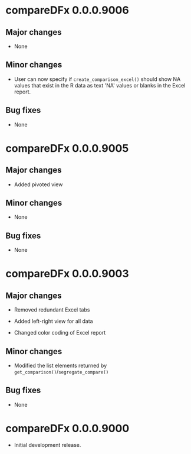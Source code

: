 # compareDFx 0.0.0.9006

## Major changes

* None

## Minor changes

* User can now specify if `create_comparison_excel()` should show NA values that exist in the R data as text 'NA' values or blanks in the Excel report.

## Bug fixes

* None


# compareDFx 0.0.0.9005

## Major changes

* Added pivoted view

## Minor changes

* None

## Bug fixes

* None



# compareDFx 0.0.0.9003

## Major changes

* Removed redundant Excel tabs

* Added left-right view for all data

* Changed color coding of Excel report 

## Minor changes

* Modified the list elements returned by `get_comparison()`/`segregate_compare()`

## Bug fixes

* None



# compareDFx 0.0.0.9000

* Initial development release.
